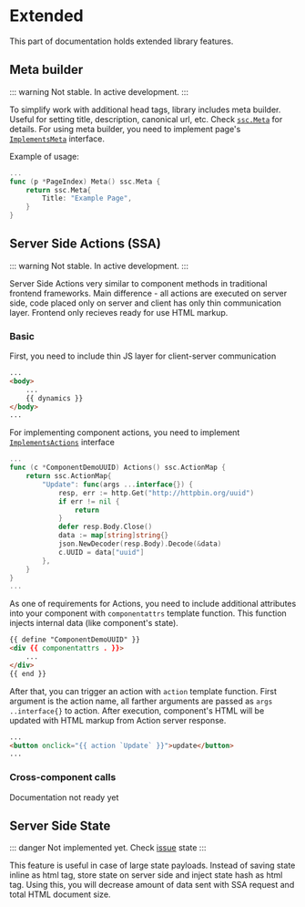 # Extended

This part of documentation holds extended library features.

## Meta builder

::: warning
Not stable. In active development.
:::

To simplify work with additional head tags, library includes meta builder.  
Useful for setting title, description, canonical url, etc.
Check [`ssc.Meta`](https://github.com/yuriizinets/ssceng/blob/master/types.go#L31) for details.
For using meta builder, you need to implement page's [`ImplementsMeta`](https://github.com/yuriizinets/ssceng/blob/master/types.go#L81) interface.

Example of usage:

```go
...
func (p *PageIndex) Meta() ssc.Meta {
    return ssc.Meta{
        Title: "Example Page",
    }
}
```

## Server Side Actions (SSA)

::: warning
Not stable. In active development.
:::

Server Side Actions very similar to component methods in traditional frontend frameworks.
Main difference - all actions are executed on server side, code placed only on server and client has only thin communication layer.
Frontend only recieves ready for use HTML markup.  

### Basic

First, you need to include thin JS layer for client-server communication

```html
...
<body>
    ...
    {{ dynamics }}
</body>
...
```

For implementing component actions, you need to implement [`ImplementsActions`](https://github.com/yuriizinets/ssceng/blob/master/types.go#L77) interface

```go
...
func (c *ComponentDemoUUID) Actions() ssc.ActionMap {
    return ssc.ActionMap{
        "Update": func(args ...interface{}) {
            resp, err := http.Get("http://httpbin.org/uuid")
            if err != nil {
                return
            }
            defer resp.Body.Close()
            data := map[string]string{}
            json.NewDecoder(resp.Body).Decode(&data)
            c.UUID = data["uuid"]
        },
    }
}
...
```

As one of requirements for Actions, you need to include additional attributes into your component with `componentattrs` template function.
This function injects internal data (like component's state).

```html
{{ define "ComponentDemoUUID" }}
<div {{ componentattrs . }}>
    ...
</div>
{{ end }}
```

After that, you can trigger an action with `action` template function.
First argument is the action name, all farther arguments are passed as `args ..interface{}` to action.
After execution, component's HTML will be updated with HTML markup from Action server response.

```html
...
<button onclick="{{ action `Update` }}">update</button>
...
```

### Cross-component calls

Documentation not ready yet

## Server Side State

::: danger
Not implemented yet. Check [issue](https://github.com/yuriizinets/ssceng/issues/28) state
:::

This feature is useful in case of large state payloads.
Instead of saving state inline as html tag, store state on server side and inject state hash as html tag.
Using this, you will decrease amount of data sent with SSA request and total HTML document size.
